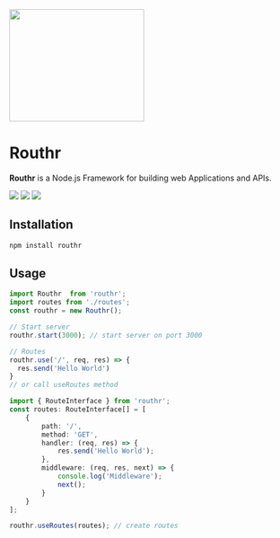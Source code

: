 <img src="https://cdn.kehindeakinsanya.com/images/routhr.png" width="240" height="200"/>

# Routhr

**Routhr** is a Node.js Framework for building web Applications and APIs.

<img src="https://img.shields.io/npm/v/routhr?style=for-the-badge"/> <img src="https://img.shields.io/npm/dt/routhr?style=for-the-badge"/> <img src="https://img.shields.io/github/checks-status/serverguyken/routhr/main?style=for-the-badge"/> 

## Installation

```bash
npm install routhr
```
## Usage

```ts
import Routhr  from 'routhr';
import routes from './routes';
const routhr = new Routhr();

// Start server
routhr.start(3000); // start server on port 3000

// Routes
routhr.use('/', req, res) => {
  res.send('Hello World')
}
// or call useRoutes method

import { RouteInterface } from 'routhr';
const routes: RouteInterface[] = [
    {
        path: '/',
        method: 'GET',
        handler: (req, res) => {
            res.send('Hello World');
        },
        middleware: (req, res, next) => {
            console.log('Middleware');
            next();
        }
    }
];

routhr.useRoutes(routes); // create routes 
```
